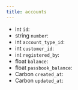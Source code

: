```yaml
---
title: accounts  
---
```


- <span class="type">int</span>  <span class="v-identifier">`id`</span>:
- <span class="type">string</span>  <span class="v-identifier">`number`</span>:
- <span class="type">int</span>  <span class="v-identifier">`account_type_id`</span>:
- <span class="type">int</span>  <span class="v-identifier">`customer_id`</span>:
- <span class="type">int</span>  <span class="v-identifier">`registered_by`</span>:
- <span class="type">float</span>  <span class="v-identifier">`balance`</span>:
- <span class="type">float</span>  <span class="v-identifier">`passbook_balance`</span>:
- <span class="type">Carbon</span>  <span class="v-identifier">`created_at`</span>:
- <span class="type">Carbon</span>  <span class="v-identifier">`updated_at`</span>:

